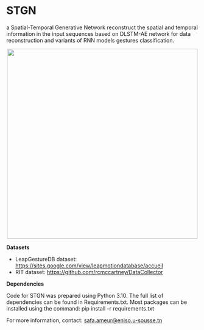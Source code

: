 # STGN
a Spatial-Temporal Generative Network reconstruct the spatial and temporal information in the input sequences based on DLSTM-AE network  for data reconstruction and variants of RNN models gestures classification. 

<p align="center">
 <img src="https://github.com/AMEURsafa/STGN/assets/169682867/8c520b64-82f4-48a5-a2cf-7e4c31620948" width="500" height="500">
</p>

**Datasets**
- LeapGestureDB dataset: https://sites.google.com/view/leapmotiondatabase/accueil
- RIT dataset:  https://github.com/rcmccartney/DataCollector
  
**Dependencies**
  
Code for STGN was prepared using Python 3.10. The full list of dependencies can be found in Requirements.txt. Most packages can be installed using the command: pip install -r requirements.txt


For more information, contact: safa.ameur@eniso.u-sousse.tn
